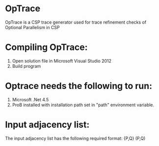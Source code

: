 OpTrace
=======

OpTrace is a CSP trace generator used for trace refinement checks of Optional Parallelism in CSP


Compiling OpTrace:
==================
1. Open solution file in Microsoft Visual Studio 2012
2. Build program 


Optrace needs the following to run:
===================================

1. Microsoft .Net 4.5
2. ProB installed with installation path set in "path" environment variable.


Input adjacency list:
=====================
The input adjacency list has the following required format:
{P,Q}
(P,Q)
